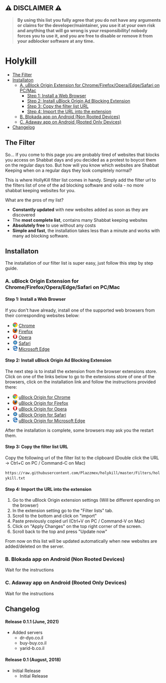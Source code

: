 ## ⚠ DISCLAIMER ⚠
> **By using this list you fully agree that you do not have any arguments or claims for the developer/maintainer, you use it at your own risk and anything that will go wrong is your responsibility! nobody forces you to use it, and you are free to disable or remove it from your adblocker software at any time.**

# Holykill

* [The Filter](#the-filter)
* [Installaton](#installaton)
  * [A. uBlock Origin Extension for Chrome/Firefox/Opera/Edge/Safari on PC/Mac](#a-ublock-origin-extension-for-chromefirefoxoperaedgesafari-on-pcmac)
    * [Step 1: Install a Web Browser](#step-1-install-a-web-browser)
    * [Step 2: Install uBlock Origin Ad Blocking Extension](#step-2-install-ublock-origin-ad-blocking-extension)
    * [Step 3: Copy the filter list URL](#step-3-copy-the-filter-list-url)
    * [Step 4: Import the URL into the extension](#step-4-import-the-url-into-the-extension)
  * [B. Blokada app on Android (Non Rooted Devices)](#b-blokada-app-on-android-non-rooted-devices)
  * [C. Adaway app on Android (Rooted Only Devices)](#c-adaway-app-on-android-rooted-only-devices)
* [Changelog](#changelog)

## The Filter

So... If you come to this page you are probably tired of websites that blocks you access on Shabbat days and you decided as a protest to boycot them on the regular days too.
But how will you know which websites are Shabbat Keeping when on a regular days they look completely normal?


This is where HollyKill filter list comes in handy. Simply add the filter url to the filters list of one of the ad blocking software and voila - no more shabbat keeping websites for you.


What are the pros of my list?

  * <b>Constantly updated</b> with new websites added as soon as they are discovered
  * The <b>most complete list</b>, contains many Shabbat keeping websites</li>
  * <b>Absolutely free</b> to use without any costs
  * <b>Simple and fast</b>, the installation takes less than a minute and works with many ad blocking software.

## Installaton

The installation of our filter list is super easy, just follow this step by step guide.

### A. uBlock Origin Extension for Chrome/Firefox/Opera/Edge/Safari on PC/Mac

#### Step 1: Install a Web Browser

If you don't have already, install one of the supported web browsers from their corresponding websites below:

* ![](https://github.com/Plazzmex/holykill/blob/master/Wiki/chrome.png?raw=true) [Chrome](https://www.google.com/chrome/)
* ![](https://github.com/Plazzmex/holykill/blob/master/Wiki/firefox.png?raw=true) [Firefox](https://www.mozilla.org/en-US/firefox/)
* ![](https://github.com/Plazzmex/holykill/blob/master/Wiki/opera.png?raw=true) [Opera](https://www.opera.com/)
* ![](https://github.com/Plazzmex/holykill/blob/master/Wiki/safari.png?raw=true) [Safari](https://support.apple.com/downloads/safari)
* ![](https://github.com/Plazzmex/holykill/blob/master/Wiki/msedge.png?raw=true) [Microsoft Edge](https://www.microsoft.com/en-us/windows/microsoft-edge)

#### Step 2: Install uBlock Origin Ad Blocking Extension

The next step is to install the extension from the browser extensions store.
Click on one of the links below to go to the extensions store of one of the browsers, click on the installation link and follow the instructions provided there:

* ![](https://github.com/Plazzmex/holykill/blob/master/Wiki/chrome.png?raw=true) [uBlock Origin for Chrome](https://chrome.google.com/webstore/detail/ublock-origin/cjpalhdlnbpafiamejdnhcphjbkeiagm?hl=en)
* ![](https://github.com/Plazzmex/holykill/blob/master/Wiki/firefox.png?raw=true) [uBlock Origin for Firefox](https://addons.mozilla.org/en-US/firefox/addon/ublock-origin/)
* ![](https://github.com/Plazzmex/holykill/blob/master/Wiki/opera.png?raw=true) [uBlock Origin for Opera](https://addons.opera.com/en/extensions/details/ublock/)
* ![](https://github.com/Plazzmex/holykill/blob/master/Wiki/safari.png?raw=true) [uBlock Origin for Safari](https://safari-extensions.apple.com/details/?id=com.el1t.uBlock-3NU33NW2M3)
* ![](https://github.com/Plazzmex/holykill/blob/master/Wiki/msedge.png?raw=true) [uBlock Origin for Microsoft Edge](https://www.microsoft.com/en-us/p/ublock-origin/9nblggh444l4)

After the installation is complete, some browsers may ask you the restart them.

#### Step 3: Copy the filter list URL

Copy the following url of the filter list to the clipboard (Double click the URL -> Ctrl+C on PC / Command-C on Mac)

`https://raw.githubusercontent.com/Plazzmex/holykill/master/Filters/holykill.txt`

#### Step 4: Import the URL into the extension

1. Go to the uBlock Origin extension settings (Will be different epending on the browser)
2. In the extension setting go to the "Filter lists" tab.
3. Scroll to the bottom and click on "import"
4. Paste previously copied url (Ctrl+V on PC / Command-V on Mac)
5. Click on "Apply Changes" on the top right corner of the screen.
6. Scroll back to the top and press "Update now"

From now on this list will be updated automatically when new websites are added/deleted on the server.

### B. Blokada app on Android (Non Rooted Devices)
Wait for the instructions
### C. Adaway app on Android (Rooted Only Devices)
Wait for the instructions

## Changelog
#### Release 0.1.1 (June, 2021)
* Added servers
  * dr-dyo.co.il
  * buy-buy.co.il
  * yarid-b.co.il
#### Release 0.1 (August, 2018)
* Initial Release
  * Initial Release
    

